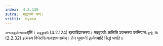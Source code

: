 ```yaml
---
index:  4.2.130
sutra:  मद्रवृज्योः कन्।
vritti:  nyasa
---
```


`जनपदवुञोऽपवादः`इति। `अवृद्धादपि` (4.2.124) इत्यादिप्राप्तस्य। मद्रवृज्योः कन्निति ञ्यन्तस्य परनिपातः `द्वन्द्वे घि` (2.2.32) इत्यस्य विधेरनित्यत्वज्ञापनार्थम्। तेन धूमाग्नी इत्येवमादि सिद्धं भवति॥
